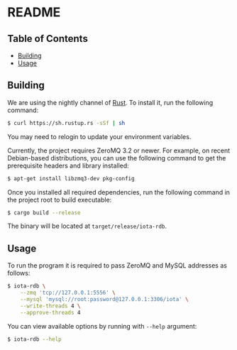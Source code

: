 # README

## Table of Contents
* [Building](#building)
* [Usage](#usage)

## Building

We are using the nightly channel of [Rust][rust]. To install it, run the
following command:

```sh
$ curl https://sh.rustup.rs -sSf | sh
```

You may need to relogin to update your environment variables.

Currently, the project requires ZeroMQ 3.2 or newer. For example, on recent
Debian-based distributions, you can use the following command to get the
prerequisite headers and library installed:

```sh
$ apt-get install libzmq3-dev pkg-config
```

Once you installed all required dependencies, run the following command in the
project root to build executable:

```sh
$ cargo build --release
```

The binary will be located at `target/release/iota-rdb`.

## Usage

To run the program it is required to pass ZeroMQ and MySQL addresses as follows:

```sh
$ iota-rdb \
    --zmq 'tcp://127.0.0.1:5556' \
    --mysql 'mysql://root:password@127.0.0.1:3306/iota' \
    --write-threads 4 \
    --approve-threads 4
```

You can view available options by running with `--help` argument:

```sh
$ iota-rdb --help
```

[rust]: https://www.rust-lang.org/
